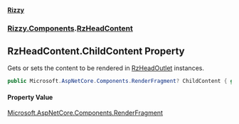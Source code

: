 #### [Rizzy](index 'index')
### [Rizzy.Components](Rizzy.Components 'Rizzy.Components').[RzHeadContent](Rizzy.Components.RzHeadContent 'Rizzy.Components.RzHeadContent')

## RzHeadContent.ChildContent Property

Gets or sets the content to be rendered in [RzHeadOutlet](Rizzy.Components.RzHeadOutlet 'Rizzy.Components.RzHeadOutlet') instances.

```csharp
public Microsoft.AspNetCore.Components.RenderFragment? ChildContent { get; set; }
```

#### Property Value
[Microsoft.AspNetCore.Components.RenderFragment](https://docs.microsoft.com/en-us/dotnet/api/Microsoft.AspNetCore.Components.RenderFragment 'Microsoft.AspNetCore.Components.RenderFragment')